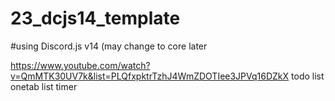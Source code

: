 # 23_dcjs14_template
#using Discord.js v14 (may change to core later

https://www.youtube.com/watch?v=QmMTK30UV7k&list=PLQfxpktrTzhJ4WmZDOTIee3JPVq16DZkX
todo list
onetab list
timer

